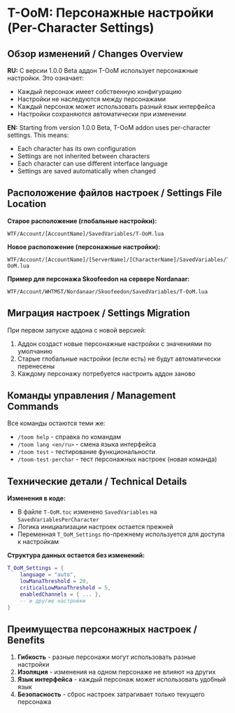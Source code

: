 # T-OoM: Персонажные настройки (Per-Character Settings)

## Обзор изменений / Changes Overview

**RU:** С версии 1.0.0 Beta аддон T-OoM использует персонажные настройки. Это означает:
- Каждый персонаж имеет собственную конфигурацию
- Настройки не наследуются между персонажами
- Каждый персонаж может использовать разный язык интерфейса
- Настройки сохраняются автоматически при изменении

**EN:** Starting from version 1.0.0 Beta, T-OoM addon uses per-character settings. This means:
- Each character has its own configuration
- Settings are not inherited between characters  
- Each character can use different interface language
- Settings are saved automatically when changed

## Расположение файлов настроек / Settings File Location

**Старое расположение (глобальные настройки):**
```
WTF/Account/[AccountName]/SavedVariables/T-OoM.lua
```

**Новое расположение (персонажные настройки):**
```
WTF/Account/[AccountName]/[ServerName]/[CharacterName]/SavedVariables/T-OoM.lua
```

**Пример для персонажа Skoofeedon на сервере Nordanaar:**
```
WTF/Account/WHTMST/Nordanaar/Skoofeedon/SavedVariables/T-OoM.lua
```

## Миграция настроек / Settings Migration

При первом запуске аддона с новой версией:
1. Аддон создаст новые персонажные настройки с значениями по умолчанию
2. Старые глобальные настройки (если есть) не будут автоматически перенесены
3. Каждому персонажу потребуется настроить аддон заново

## Команды управления / Management Commands

Все команды остаются теми же:
- `/toom help` - справка по командам
- `/toom lang <en/ru>` - смена языка интерфейса
- `/toom test` - тестирование функциональности
- `/toom-test-perchar` - тест персонажных настроек (новая команда)

## Технические детали / Technical Details

**Изменения в коде:**
- В файле `T-OoM.toc` изменено `SavedVariables` на `SavedVariablesPerCharacter`
- Логика инициализации настроек остается прежней
- Переменная `T_OoM_Settings` по-прежнему используется для доступа к настройкам

**Структура данных остается без изменений:**
```lua
T_OoM_Settings = {
    language = "auto",
    lowManaThreshold = 20,
    criticalLowManaThreshold = 5,
    enabledChannels = { ... },
    -- и другие настройки
}
```

## Преимущества персонажных настроек / Benefits

1. **Гибкость** - разные персонажи могут использовать разные настройки
2. **Изоляция** - изменения на одном персонаже не влияют на других
3. **Язык интерфейса** - каждый персонаж может использовать удобный язык
4. **Безопасность** - сброс настроек затрагивает только текущего персонажа
